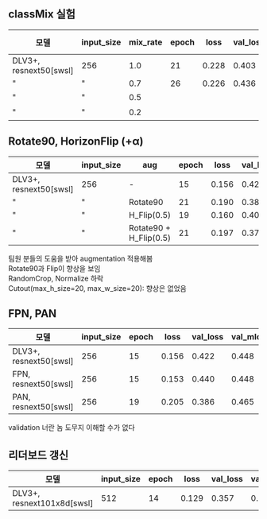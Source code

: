 
## classMix 실험
|모델|input_size|mix_rate|epoch|loss|val_loss|val_mIoU1|val_mIoU2|LB score|
|------|---|---|---|---|---|---|---|---|
|DLV3+, resnext50[swsl]|256|1.0|21|0.228|0.403|0.456|0.475|0.5712|
|"|"|0.7|26|0.226|0.436|0.437|0.512|0.5631|
|"|"|0.5||||||하락|
|"|"|0.2||||||하락|


## Rotate90, HorizonFlip (+α)
|모델|input_size|aug|epoch|loss|val_loss|val_mIoU1|val_mIoU2|val_mIoU3|LB|
|------|---|---|---|---|---|---|---|---|---|
|DLV3+, resnext50[swsl]|256|-|15|0.156|0.422|0.448|0.522|0.585|0.6020|
|"|"|Rotate90|21|0.190|0.382|0.466|0.559|0.593|0.6109|
|"|"|H_Flip(0.5)|19|0.160|0.400|0.464|0.556|0.601|-|
|"|"|Rotate90 + H_Flip(0.5)|21|0.197|0.370|0.485|0.570|0.608|-|

팀원 분들의 도움을 받아 augmentation 적용해봄<br>
Rotate90과 Flip이 향상을 보임<br>
RandomCrop, Normalize 하락<br>
Cutout(max_h_size=20, max_w_size=20): 향상은 없었음

## FPN, PAN
|모델|input_size|epoch|loss|val_loss|val_mIoU1|val_mIoU2|val_mIoU3|LB|
|------|---|---|---|---|---|---|---|---|
|DLV3+, resnext50[swsl]|256|15|0.156|0.422|0.448|0.522|0.585|0.6020|
|FPN, resnext50[swsl]|256|15|0.153|0.440|0.448|0.545|0.571|0.5682|
|PAN, resnext50[swsl]|256|19|0.205|0.386|0.465|0.567|0.590|0.5939|

validation 너란 놈 도무지 이해할 수가 없다


## 리더보드 갱신
|모델|input_size|epoch|loss|val_loss|val_mIoU1|val_mIoU2|val_mIoU3|LB|
|------|---|---|---|---|---|---|---|---|
|DLV3+, resnext101x8d[swsl]|512|14|0.129|0.357|0.500|0.607|0.622|0.6275|
